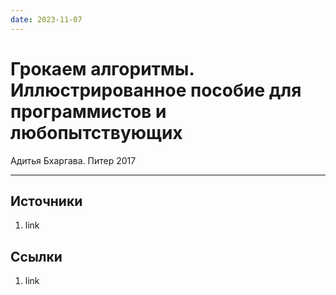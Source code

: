 ```yaml
---
date: 2023-11-07
---
```

# Грокаем алгоритмы. Иллюстрированное пособие для программистов и любопытствующих

Адитья Бхаргава. Питер 2017

---

## Источники

1. link

## Ссылки

1. link
